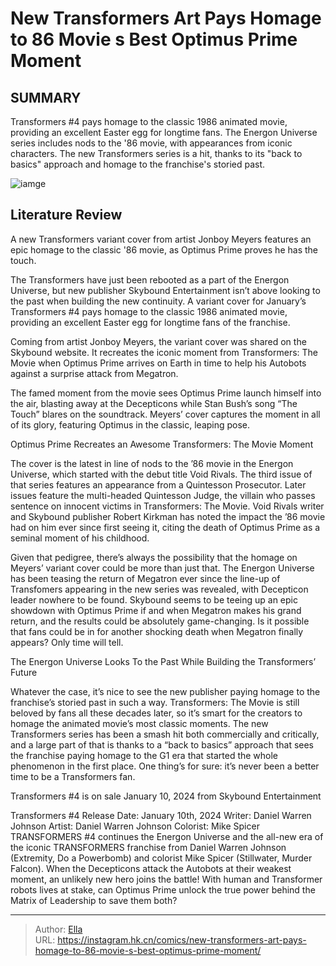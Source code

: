 # New Transformers Art Pays Homage to  86 Movie s Best Optimus Prime Moment


## SUMMARY 



  Transformers #4 pays homage to the classic 1986 animated movie, providing an excellent Easter egg for longtime fans.   The Energon Universe series includes nods to the &#39;86 movie, with appearances from iconic characters.   The new Transformers series is a hit, thanks to its &#34;back to basics&#34; approach and homage to the franchise&#39;s storied past.  

![iamge](https://static1.srcdn.com/wordpress/wp-content/uploads/2023/12/transformers-4-variant-featured.jpg)

## Literature Review

A new Transformers variant cover from artist Jonboy Meyers features an epic homage to the classic &#39;86 movie, as Optimus Prime proves he has the touch.




The Transformers have just been rebooted as a part of the Energon Universe, but new publisher Skybound Entertainment isn’t above looking to the past when building the new continuity. A variant cover for January’s Transformers #4 pays homage to the classic 1986 animated movie, providing an excellent Easter egg for longtime fans of the franchise.




Coming from artist Jonboy Meyers, the variant cover was shared on the Skybound website. It recreates the iconic moment from Transformers: The Movie when Optimus Prime arrives on Earth in time to help his Autobots against a surprise attack from Megatron.

          

The famed moment from the movie sees Optimus Prime launch himself into the air, blasting away at the Decepticons while Stan Bush’s song “The Touch” blares on the soundtrack. Meyers’ cover captures the moment in all of its glory, featuring Optimus in the classic, leaping pose.


 Optimus Prime Recreates an Awesome Transformers: The Movie Moment 
          




The cover is the latest in line of nods to the ’86 movie in the Energon Universe, which started with the debut title Void Rivals. The third issue of that series features an appearance from a Quintesson Prosecutor. Later issues feature the multi-headed Quintesson Judge, the villain who passes sentence on innocent victims in Transformers: The Movie. Void Rivals writer and Skybound publisher Robert Kirkman has noted the impact the ’86 movie had on him ever since first seeing it, citing the death of Optimus Prime as a seminal moment of his childhood.

Given that pedigree, there’s always the possibility that the homage on Meyers’ variant cover could be more than just that. The Energon Universe has been teasing the return of Megatron ever since the line-up of Transfomers appearing in the new series was revealed, with Decepticon leader nowhere to be found. Skybound seems to be teeing up an epic showdown with Optimus Prime if and when Megatron makes his grand return, and the results could be absolutely game-changing. Is it possible that fans could be in for another shocking death when Megatron finally appears? Only time will tell.






 The Energon Universe Looks To the Past While Building the Transformers’ Future 
         

Whatever the case, it’s nice to see the new publisher paying homage to the franchise’s storied past in such a way. Transformers: The Movie is still beloved by fans all these decades later, so it’s smart for the creators to homage the animated movie’s most classic moments. The new Transformers series has been a smash hit both commercially and critically, and a large part of that is thanks to a “back to basics” approach that sees the franchise paying homage to the G1 era that started the whole phenomenon in the first place. One thing’s for sure: it’s never been a better time to be a Transformers fan.



Transformers #4 is on sale January 10, 2024 from Skybound Entertainment







 Transformers #4                 Release Date:  January 10th, 2024    Writer:  Daniel Warren Johnson    Artist:  Daniel Warren Johnson    Colorist:  Mike Spicer   TRANSFORMERS #4 continues the Energon Universe and the all-new era of the iconic TRANSFORMERS franchise from Daniel Warren Johnson (Extremity, Do a Powerbomb) and colorist Mike Spicer (Stillwater, Murder Falcon). When the Decepticons attack the Autobots at their weakest moment, an unlikely new hero joins the battle! With human and Transformer robots lives at stake, can Optimus Prime unlock the true power behind the Matrix of Leadership to save them both?   





---

> Author: [Ella](https://instagram.hk.cn/)  
> URL: https://instagram.hk.cn/comics/new-transformers-art-pays-homage-to-86-movie-s-best-optimus-prime-moment/  

